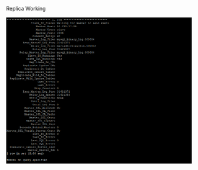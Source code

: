 Replica Working

![Replica](https://github.com/servaed/SEBC/blob/master/installation/png/Replica%20Working.PNG)
